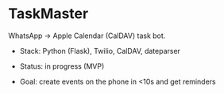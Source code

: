 # TaskMaster

WhatsApp → Apple Calendar (CalDAV) task bot.

- Stack: Python (Flask), Twilio, CalDAV, dateparser

- Status: in progress (MVP)

- Goal: create events on the phone in <10s and get reminders
